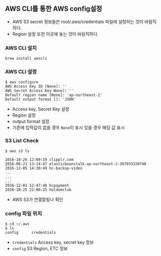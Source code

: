 ## AWS CLI를 통한 AWS config설정

* AWS S3 secret 정보들은 root/.aws/credentials 파일에 설정하는 것이 바람직하다.
* Region 설정 또한 이곳에 놓는 것이 바림직하다.


### AWS CLI 설치

```
brew install awscli
```

### AWS CLI 설정
```
$ aws configure
AWS Access Key ID [None]: ''
AWS Secret Access Key None]: ''
Default region name [None]: 'ap-northeast-2'
Default output format []: 'JSON'
```

* Access key, Secret Key 설정
* Region 설정
* output format 설정
* 기존에 입력값이 없을 경우 `None`이 표시 있을 경우 해당 값 표시

### S3 List Check

```
$ aws s3 ls

2016-10-26 12:09:19 clipplr.com
2016-06-21 13:14:47 elasticbeanstalk-ap-northeast-2-367033320748
2016-12-05 14:30:49 hc-backup-video
...
...
...
2016-12-01 12:47:48 hcpayment
2016-10-25 22:00:25 holdemclub
```

* AWS S3가 연결잘됬나 확인


### config 파일 위치

```
$ cd ~/.aws
$ ls
config      credentials
```

* `credentials` Access key, secret key 정보
* `config` S3 Region, ETC 정보